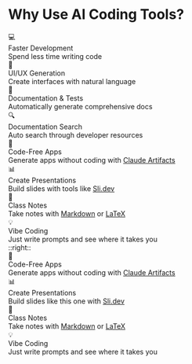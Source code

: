 # Why Use AI Coding Tools?

<div class="grid grid-cols-2 gap-8 mt-12">

<div class="space-y-4 text-left">

<div v-click class="flex items-start space-x-2">
  <div class="text-blue-500 text-xl">💻</div>
  <div>
    <div class="font-bold">Faster Development</div>
    <div class="text-sm opacity-75">Spend less time writing code</div>
  </div>
</div>

<div v-click class="flex items-start space-x-2">
  <div class="text-purple-500 text-xl">🎨</div>
  <div>
    <div class="font-bold">UI/UX Generation</div>
    <div class="text-sm opacity-75">Create interfaces with natural language</div>
  </div>
</div>

<div v-click class="flex items-start space-x-2">
  <div class="text-green-500 text-xl">📄</div>
  <div>
    <div class="font-bold">Documentation & Tests</div>
    <div class="text-sm opacity-75">Automatically generate comprehensive docs</div>
  </div>
</div>

<div v-click class="flex items-start space-x-2">
  <div class="text-yellow-500 text-xl">🔍</div>
  <div>
    <div class="font-bold">Documentation Search</div>
    <div class="text-sm opacity-75">Auto search through developer resources</div>
  </div>
</div>

</div>

<div class="space-y-4 text-left">

<div v-click class="flex items-start space-x-2">
  <div class="text-red-500 text-xl">📱</div>
  <div>
    <div class="font-bold">Code-Free Apps</div>
    <div class="text-sm opacity-75">Generate apps without coding with <a href="https://madewithclaude.com/" target="_blank" class="text-blue-400">Claude Artifacts</a></div>
  </div>
</div>

<div v-click class="flex items-start space-x-2">
  <div class="text-teal-500 text-xl">📊</div>
  <div>
    <div class="font-bold">Create Presentations</div>
    <div class="text-sm opacity-75">Build slides with tools like <a href="https://sli.dev" target="_blank" class="text-blue-400">Sli.dev</a></div>
  </div>
</div>

<div v-click class="flex items-start space-x-2">
  <div class="text-indigo-500 text-xl">📝</div>
  <div>
    <div class="font-bold">Class Notes</div>
    <div class="text-sm opacity-75">Take notes with <a href="https://www.markdownguide.org" target="_blank" class="text-blue-400">Markdown</a> or <a href="https://github.com/James-Yu/latex-workshop/wiki/Install" target="_blank" class="text-blue-400">LaTeX</a></div>
  </div>
</div>

<div v-click class="flex items-start space-x-2">
  <div class="text-orange-500 text-xl">💡</div>
  <div>
    <div class="font-bold">Vibe Coding</div>
    <div class="text-sm opacity-75">Just write prompts and see where it takes you</div>
  </div>
</div>

</div>

</div>
::right::

<div class="space-y-4">

<div v-click class="flex items-start space-x-2">
  <div class="text-red-500 text-xl">📱</div>
  <div>
    <div class="font-bold">Code-Free Apps</div>
    <div class="text-sm opacity-75">Generate apps without coding with <a href="https://madewithclaude.com/" target="_blank" class="text-blue-400">Claude Artifacts</a></div>
  </div>
</div>

<div v-click class="flex items-start space-x-2">
  <div class="text-teal-500 text-xl">📊</div>
  <div>
    <div class="font-bold">Create Presentations</div>
    <div class="text-sm opacity-75">Build slides like this one with <a href="https://sli.dev" target="_blank" class="text-blue-400">Sli.dev</a></div>
  </div>
</div>

<div v-click class="flex items-start space-x-2">
  <div class="text-indigo-500 text-xl">📝</div>
  <div>
    <div class="font-bold">Class Notes</div>
    <div class="text-sm opacity-75">Take notes with <a href="https://www.markdownguide.org" target="_blank" class="text-blue-400">Markdown</a> or <a href="https://github.com/James-Yu/latex-workshop/wiki/Install" target="_blank" class="text-blue-400">LaTeX</a></div>
  </div>
</div>

<div v-click class="flex items-start space-x-2">
  <div class="text-orange-500 text-xl">💡</div>
  <div>
    <div class="font-bold">Vibe Coding</div>
    <div class="text-sm opacity-75">Just write prompts and see where it takes you</div>
  </div>
</div>

</div>